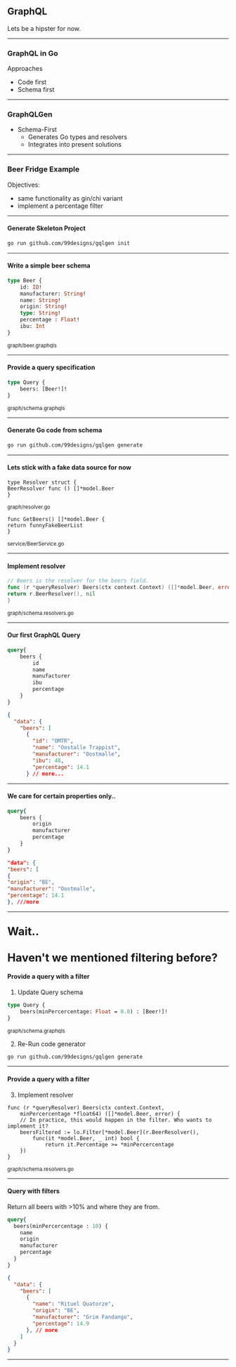 ## GraphQL

Lets be a hipster for now.

----

### GraphQL in Go

Approaches

- Code first
- Schema first

----

### GraphQLGen

- Schema-First
    - Generates Go types and resolvers
    - Integrates into present solutions

----

### Beer Fridge Example

Objectives:

- same functionality as gin/chi variant
- implement a percentage filter

----

#### Generate Skeleton Project

```bash
go run github.com/99designs/gqlgen init
```

----

#### Write a simple beer schema

```graphql
type Beer {
    id: ID!
    manufacturer: String!
    name: String!
    origin: String!
    type: String!
    percentage : Float!
    ibu: Int
}
```

<small>graph/beer.graphqls</small>

----

#### Provide a query specification

```graphql
type Query {
    beers: [Beer!]!
}
```

<small>graph/schema.graphqls</small>

----

#### Generate Go code from schema

```bash
go run github.com/99designs/gqlgen generate
```

----

#### Lets stick with a fake data source for now

```golang
type Resolver struct {
BeerResolver func () []*model.Beer
}
```

<small>graph/resolver.go</small>

```golang
func GetBeers() []*model.Beer {
return funnyFakeBeerList
}
```

<small>service/BeerService.go</small>


----

#### Implement resolver

```go
// Beers is the resolver for the beers field.
func (r *queryResolver) Beers(ctx context.Context) ([]*model.Beer, error) {
return r.BeerResolver(), nil
}
```

<small>graph/schema.resolvers.go</small>

----

#### Our first GraphQL Query

```graphql
query{
    beers {
        id
        name
        manufacturer
        ibu
        percentage
    }
}
```

```json
{
  "data": {
    "beers": [
      {
        "id": "OMTR",
        "name": "Oostalle Trappist",
        "manufacturer": "Oostmalle",
        "ibu": 48,
        "percentage": 14.1
      } // more...
```

----

#### We care for certain properties only..

```graphql
query{
    beers {
        origin
        manufacturer
        percentage
    }
}
```

```json
"data": {
"beers": [
{
"origin": "BE",
"manufacturer": "Oostmalle",
"percentage": 14.1
}, ///more
```

----
<big>Wait..</big>
----
<big>Haven't we mentioned filtering before?</big>
----

#### Provide a query with a filter

1. Update Query schema

```graphql
type Query {
    beers(minPercercentage: Float = 0.0) : [Beer!]!
}
```

<small>graph/schema.graphqls</small>

2. Re-Run code generator

```bash
go run github.com/99designs/gqlgen generate
```

----

#### Provide a query with a filter

3. Implement resolver

```golang
func (r *queryResolver) Beers(ctx context.Context, 
	minPercercentage *float64) ([]*model.Beer, error) {
	// In practice, this would happen in the filter. Who wants to implement it?
    beersFiltered := lo.Filter[*model.Beer](r.BeerResolver(), 
		func(it *model.Beer, _ int) bool {
            return it.Percentage >= *minPercercentage
    })
}
```
<small>graph/schema.resolvers.go</small>

----

#### Query with filters

Return all beers with >10% and where they are from.
```graphql
query{
  beers(minPercercentage : 10) {
    name
    origin
    manufacturer
    percentage
  }
}
```

```json
{
  "data": {
    "beers": [
      {
        "name": "Rituel Quatorze",
        "origin": "BE",
        "manufacturer": "Grim Fandango",
        "percentage": 14.9
      }, // more
    ]
  }
}
```

----

